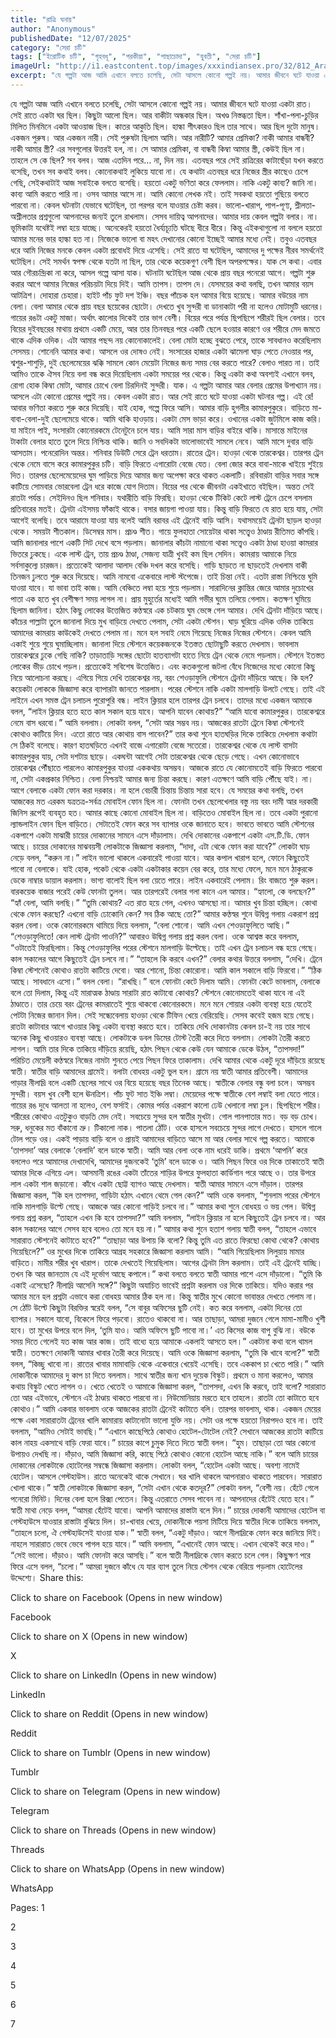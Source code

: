 ```yaml
---
title: "রাত্রি ঘনায়"
author: "Anonymous"
publishedDate: "12/07/2025"
category: "সেরা চটি"
tags: ["ইরোটিক চটি", "গৃহবধূ", "পরকীয়া", "পাছাচোদা", "যুবতী", "সেরা চটি"]
imageUrl: "http://i1.eastcontent.top/images/xxxindiansex.pro/32/812_Arab.jpg"
excerpt: "যে গল্পটা আজ আমি এখানে বলতে চলেছি, সেটা আসলে কোনো গল্পই নয়। আমার জীবনে ঘটে যাওয়া একটা রাত। সেই রাতে একটা ঘর ছিল। কিছুটা আলো ছিল। আর বাকীটা অন্ধকার ছিল। অখণ্ড নিস্তব্ধতা ছিল। শাঁখা-পলা-চুড়ির মিলিত ম..."
---
```


যে গল্পটা আজ আমি এখানে বলতে চলেছি, সেটা আসলে কোনো গল্পই নয়। আমার জীবনে ঘটে যাওয়া একটা রাত। সেই রাতে একটা ঘর ছিল। কিছুটা আলো ছিল। আর বাকীটা অন্ধকার ছিল। অখণ্ড নিস্তব্ধতা ছিল। শাঁখা-পলা-চুড়ির মিলিত মিনমিনে একটা আওয়াজ ছিল। কাতর আকুতি ছিল। হাল্কা শীৎকারও ছিল তার সাথে। আর ছিল দুটো মানুষ। একজন পুরুষ। আর একজন নারী। সেই পুরুষটা ছিলাম আমি। আর নারীটি? আমার প্রেমিকা? নাকী আমার বান্ধবী? নাকী আমার স্ত্রী? এর সবগুলোর উত্তরই হল, না। সে আমার প্রেমিকা, বা বান্ধবী কিম্বা আমার স্ত্রী, কেউই ছিল না। তাহলে সে কে ছিল? সব বলব। আজ এতদিন পরে… না, দিন নয়। এতবছর পরে সেই রাত্রিরের কাটাছেঁড়া যখন করতে বসেছি, তখন সব কথাই বলব। কোনোকথাই লুকিয়ে যাবো না। যে কথাটা এতবছর ধরে নিজের স্ত্রীর কাছেও চেপে গেছি, সেইকথাটাই আজ সবাইকে বলতে বসেছি। হয়তো একটু ভণিতা করে ফেললাম। নাকি একটু কাব্য? জানি না। কাব্য আমি করতে পারি না। ওসব আমার আসে না। আমি কোনো লেখক নই। তাই সবকথা হয়তো গুছিয়ে বলতে পারবো না। কেবল ঘটনাটা যেভাবে ঘটেছিল, তা পরপর বলে যাওয়ার চেষ্টা করব। ভালো-খারাপ, পাপ-পূণ্য, শ্লীলতা-অশ্লীলতার প্রশ্নগুলো আপনাদের জন্যই তুলে রাখলাম। সেসব দায়িত্ব আপনাদের। আমার দায় কেবল গল্পটা বলার।
না। ভূমিকাটা যথেষ্টই লম্বা হয়ে যাচ্ছে। অনেকেরই হয়তো ধৈর্য্যচ্যূতি ঘটছে ধীরে ধীরে। কিন্তু এইকথাগুলো না বললে হয়তো আমার মনের ভার হাল্কা হত না। নিজেকে ভালো বা মহৎ দেখানোর কোনো ইচ্ছেই আমার মধ্যে নেই। তবুও এতবছর ধরে আমি নিজের মনকে কেবল একটা প্রবোধই দিয়ে এসেছি। সেই রাতে যা ঘটেছিল, আমাদের দু পক্ষের নীরব সমর্থনেই ঘটেছিল। সেই সমর্থন স্বপক্ষ থেকে যতটা না ছিল, তার থেকে কয়েকগুণ বেশী ছিল অপরপক্ষের। যাক সে কথা। এবার আর গৌরচন্দ্রিকা না করে, আসল গল্পে আসা যাক। ঘটনাটা ঘটেছিল আজ থেকে প্রায় বছর পনেরো আগে। গল্পটা শুরু করার আগে আমার নিজের পরিচয়টা দিয়ে দিই। আমি তাপস। তাপস দে। যেসময়ের কথা বলছি, তখন আমার বয়স আটত্রিশ। দোহারা চেহারা। হাইট পাঁচ ফুট দশ ইঞ্চি। বছর পাঁচেক হল আমার বিয়ে হয়েছে। আমার বউয়ের নাম বেলা। বেলা আমার থেকে প্রায় বছর ছয়েকের ছোটো। দেখতে খুব সুন্দরী বা ডানাকাটা পরী না হলেও মোটামুটি ধরনের। গায়ের রঙটা একটু মাজা। অর্থাৎ কালোর দিকেই তার ভাগ বেশী। বিয়ের পরে পর্যন্ত ছিপছিপে শরীরই ছিল বেলার। তবে বিয়ের দুইবছরের মাথায় প্রথমে একটি মেয়ে, আর তার তিনবছর পরে একটি ছেলে হওয়ার কারণে ওর শরীরে মেদ জমতে থাকে এদিক ওদিক। এটা আমার পছন্দ নয় কোনোকালেই। বেলা মোটা হচ্ছে বুঝতে পেরে, তাকে সাবধানও করেছিলাম সেসময়। শোনেনি আমার কথা। আসলে ওর দোষও নেই। সংসারের হাজার একটা ঝামেলা ঘাড় পেতে নেওয়ার পর, শ্বশুর-শাশুড়ি, দুই ছেলেমেয়ের ঝক্কি সামলে কোন মেয়েটা নিজের জন্য সময় বের করতে পারে? বেলাও পারত না। তাই আমিও তাকে ঐসব নিয়ে বলা বন্ধ করে দিয়েছিলাম একটা সময়ের পর থেকে। কিন্তু একটা কথা অবশ্যই এখানে বলব, রোগা হোক কিম্বা মোটা, আমার চোখে বেলা চিরদিনই সুন্দরী। যাক। এ গল্পটা আমার আর বেলার প্রেমের উপাখ্যান নয়। আসলে এটা কোনো প্রেমের গল্পই নয়। কেবল একটা রাত। আর সেই রাতে ঘটে যাওয়া একটা ঘটনার গল্প। এই রে! আবার ভণিতা করতে শুরু করে দিয়েছি। যাই হোক, গল্পে ফিরে আসি। আমার বাড়ি হুগলীর কামারপুকুরে। বাড়িতে মা-বাবা-বেলা-দুই ছেলেমেয়ে থাকে। আমি থাকি হাওড়ায়। একটা মেস ভাড়া করে। ওখানের একটা জুটমিলে কাজ করি। যা মাইনে পাই, সংসারটা কোনোরকমে টেনেটুনে চলে যায়। আমি সারা মাস বাড়ির বাইরে থাকি। মাসান্তে মাইনের টাকাটা বেলার হাতে তুলে দিয়ে নিশ্চিন্ত থাকি। জানি ও সবদিকটা ভালোভাবেই সামলে নেবে। আমি মাসে দুবার বাড়ি আসতাম। পনেরোদিন অন্তর। শনিবার ডিউটি সেরে ট্রেন ধরতাম। রাতের ট্রেন। হাওড়া থেকে তারকেশ্বর। তারপর ট্রেন থেকে নেমে বাসে করে কামারপুকুর চটি। বাড়ি ফিরতে এগারোটা বেজে যেত। বেলা জোর করে বাবা-মাকে খাইয়ে শুইয়ে দিত। তারপর ছেলেমেয়েদের ঘুম পাড়িয়ে দিয়ে আমার জন্য অপেক্ষা করে থাকত একলাটি। রবিবারটা বাড়ির সবার সঙ্গে কাটিয়ে সোমবার ভোরবেলা ট্রেন ধরে কাজে যোগ দিতাম।
বিয়ের পর থেকে জীবনটা একইখাতে বইছিল। অন্তত সেই রাতটা পর্যন্ত। সেইদিনও ছিল শনিবার। যথারীতি বাড়ি ফিরছি। হাওড়া থেকে টিকিট কেটে লাস্ট ট্রেনে চেপে বসলাম প্রতিবারের মতই। ট্রেনটা এইসময় ফাঁকাই থাকে। বসার জায়গা পাওয়া যায়। কিন্তু বাড়ি ফিরতে যে রাত হয়ে যায়, সেটা আগেই বলেছি। তবে আরামে যাওয়া যায় বলেই আমি বরাবর এই ট্রেনেই বাড়ি আসি। যথাসময়েই ট্রেনটা ছাড়ল হাওড়া থেকে। সময়টা শীতকাল। ডিসেম্বর মাস। প্রচণ্ড শীত। গায়ে ফুলহাতা সোয়েটার থাকা সত্ত্বেও ঠাণ্ডায় রীতিমত কাঁপছি। আমি জানালার পাশে একটি সিট দেখে বসে পড়লাম। জানালার কাঁচটা নামানো থাকা সত্ত্বেও একটা ঠাণ্ডা হাওয়া কামরার ভিতরে ঢুকছে। একে লাস্ট ট্রেন, তায় প্রচণ্ড ঠাণ্ডা, সেজন্য যাত্রী খুবই কম ছিল সেদিন। কামরায় আমাকে নিয়ে সর্বসাকুল্যে চারজন। প্রত্যেকেই আলাদা আলাদ বেঞ্চি দখল করে বসেছি। গাড়ি ছাড়তে না ছাড়তেই দেখলাম বাকী তিনজন ঢুলতে শুরু করে দিয়েছে। আমি নামবো একেবারে লাস্ট স্টপেজে। তাই চিন্তা নেই। এতটা রাস্তা নিশ্চিন্তে ঘুমি যাওয়া যাবে। যা ভাবা তাই কাজ। আমি বেঞ্চিতে লম্বা হয়ে শুয়ে পড়লাম। সারাদিনের ক্লান্তির জেরে আমার দুচোখের পাতা এক হতে খুব বেশীক্ষণ সময় লাগল না। প্রায় মুহুর্তের মধ্যেই আমি গভীর ঘুমে তলিয়ে গেলাম। কতক্ষণ ঘুমিয়ে ছিলাম জানিনা। হঠাৎ কিছু লোকের উত্তেজিত কণ্ঠস্বরে এক চটকায় ঘুম ভেঙ্গে গেল আমার। দেখি ট্রেনটা দাঁড়িয়ে আছে। কাঁচের পাল্লাটা তুলে জানালা দিয়ে মুখ বাড়িয়ে দেখতে পেলাম, সেটা একটা স্টেশন। ঘাড় ঘুরিয়ে এদিক ওদিক তাকিয়ে আমাদের কামরায় কাউকেই দেখতে পেলাম না। মনে হল সবাই নেমে গিয়েছে নিজের নিজের স্টেশনে। কেবল আমি একাই শুয়ে শুয়ে ঘুমাচ্ছিলাম। জানালা দিয়ে স্টেশনে কয়েকজনকে ইতস্তত ছোটাছুটি করতে দেখলাম। ভাবলাম তারকেশ্বরে ঢুকে গেছি নাকি? তাড়াতাড়ি সঙ্গের ছোটো হাতব্যাগটা হাতে নিয়ে ট্রেন থেকে নেমে পড়লাম। স্টেশনে ইতস্তত লোকের ভীড় চোখে পড়ল। প্রত্যেকেই সবিশেষ উত্তেজিত। এবং কতকগুলো জটলা বেঁধে নিজেদের মধ্যে কোনো কিছু নিয়ে আলোচনা করছে। এগিয়ে গিয়ে দেখি তারকেশ্বর নয়, বরং শেওড়াফুলি স্টেশনে ট্রেনটা দাঁড়িয়ে আছে। কি হল? কয়েকটা লোককে জিজ্ঞাসা করে ব্যাপারটা জানতে পারলাম। পরের স্টেশনে নাকি একটা মালগাড়ি উলটে গেছে। তাই এই লাইনে এখন সমস্ত ট্রেন চলাচল পুরোপুরি বন্ধ। লাইন ক্লিয়ার হলে তারপর ট্রেন চলবে। তাদের মধ্যে একজন আমাকে বলল, “লাইন ক্লিয়ার হতে হতে কাল সকাল হয়ে যাবে। আপনি যাবেন কোথায়?”
“আমি যাবো কামারপুকুর। তারকেশ্বরে নেমে বাস ধরবো।” আমি বললাম। লোকটা বলল, “সেটা আর সম্ভব নয়। আজকের রাতটা ট্রেনে কিম্বা স্টেশনেই কোথাও কাটিয়ে দিন। এতো রাতে আর কোথায় বাস পাবেন?” তার কথা শুনে হাতঘড়ির দিকে তাকিয়ে দেখলাম কথাটা সে ঠিকই বলেছে। কারণ হাতঘড়িতে এখনই বাজে এগারোটা বেজে সতেরো। তারকেশ্বর থেকে যে লাস্ট বাসটা কামারপুকুর যায়, সেটা দশটায় ছাড়ে। একঘন্টা আগেই সেটা তারকেশ্বর থেকে ছেড়ে গেছে। এখন কোনোভাবে তারকেশ্বর পৌঁছাতে পারলেও কামারপুকুর যাওয়া এককথায় অসম্ভব। আজকে রাতে যে কোনোমতেই বাড়ি ফিরতে পারবো না, সেটা একপ্রকার নিশ্চিত। বেলা নিশ্চয়ই আমার জন্য চিন্তা করছে। কারণ এতক্ষণে আমি বাড়ি পৌঁছে যাই। না। আগে বেলাকে একটা ফোন করা দরকার। না হলে বেচারী চিন্তায় চিন্তায় সারা হবে। যে সময়ের কথা বলছি, তখন আজকের মত এরকম যত্রতত্র-সর্বত্র মোবাইল ফোন ছিল না। ফোনটা তখন ছেলেখেলার বস্তু নয় বরং দামী আর দরকারী জিনিস রূপেই ব্যবহৃত হত। আমার কাছে কোনো মোবাইল ছিল না। বাড়িতেও মোবাইল ছিল না। তবে একটা পুরানো ল্যান্ডলাইন ফোন ছিল বাড়িতে। সেটাতেই ফোন করে সব ব্যাপার ওকে জানাতে হবে। ভাবতে ভাবতে আমি স্টেশনের একপাশে একটা মাঝারী চায়ের দোকানের সামনে এসে দাঁড়ালাম। দেখি দোকানের একপাশে একটা এস.টি.ডি. ফোন আছে। চায়ের দোকানের মাঝবয়সী লোকটাকে জিজ্ঞাসা করলাম, “দাদা, এটা থেকে ফোন করা যাবে?” লোকটা ঘাড় নেড়ে বলল, “করুন না।” লাইন ভালো থাকলে একবারেই পাওয়া যাবে। আর কপাল খারাপ হলে, ফোনে কিছুতেই পাবো না বেলাকে। যাই হোক, পকেট থেকে একটা একটাকার কয়েন বের করে, তার মধ্যে ফেলে, মনে মনে ঠাকুরকে ডেকে নাম্বার ডায়াল করলাম। ভাগ্য বালোই ছিল বলা য়েতে পারে। লাইন একবারেই পেলাম। রিং বাজতে শুরু করল। বারকয়েক বাজার পরেই কেউ ফোনটা তুলল। আর তারপরেই বেলার গলা কানে এল আমার। “হ্যালো, কে বলছেন?”
“হ্যাঁ বেলা, আমি বলছি।”
“তুমি কোথায়? এত রাত হয়ে গেল, এখনও আসছো না। আমার খুব চিন্তা হচ্ছিল। কোথা থেকে ফোন করছো? এখনো বাড়ি ঢোকোনি কেন? সব ঠিক আছে তো?” আমার কণ্ঠস্বর শুনে উদ্বিগ্ন গলায় একরাশ প্রশ্ন করল বেলা। ওকে কোনোরকমে থামিয়ে দিয়ে বললাম, “বেলা শোনো। আমি এখন শেওড়াফুলিতে আছি।”
“শেওড়াফুলিতে! কেন লাস্ট ট্রেনটা পাওনি?” আবারও উদ্বিগ্ন গলায় প্রশ্ন করল বেলা। ওকে আশ্বস্ত করে বললাম, “ওটাতেই ফিরছিলাম। কিন্তু শেওড়াফুলির পরের স্টেশনে মালগাড়ি উল্টেছে। তাই এখন ট্রেন চলাচল বন্ধ হয়ে গেছে। কাল সকালের আগে কিছুতেই ট্রেন চলবে না।”
“তাহলে কি করবে এখন?” বেলার কথার উত্তরে বললাম, “দেখি। ট্রেনে কিম্বা স্টেশনেই কোথাও রাতটা কাটিয়ে দেবো। আর শোনো, চিন্তা কোরোনা। আমি কাল সকালে বাড়ি ফিরবো।”
“ঠিক আছে। সাবধানে এসো।” বলল বেলা।
“রাখছি।” বলে ফোনটা কেটে দিলাম আমি। ফোনটা কেটে ভাবলাম, বেলাকে বলে তো দিলাম, কিন্তু এই মারাত্মক ঠাণ্ডায় সারাটা রাত কাটাবো কোথায়? স্টেশনে কোনোমতেই থাকা যাবে না এই ঠাণ্ডাতে। তার চেয়ে বরং ট্রেনের কামরাতেই শুয়ে থাকবো কোনোরকমে। মনে মনে শোয়ার একটা ব্যবস্থা হয়ে যেতেই পেটটা নিজের জানান দিল। সেই সন্ধ্যেবেলায় হাওড়া থেকে টিফিন খেয়ে বেরিয়েছি। সেসব কবেই হজম হয়ে গেছে। রাতটা কাটাবার আগে খাওয়ার কিছু একটা ব্যবস্থা করতে হবে। তাকিয়ে দেখি দোকানটায় কেবল চা-ই নয় তার সাথে অনেক কিছু খাওয়ারও ব্যবস্থা আছে। লোকটাকে ডবল ডিমের টোস্ট তৈরী করে দিতে বললাম। লোকটা তৈরী করতে লাগল। আমি তার দিকে তাকিয়ে দাঁড়িয়ে রয়েছি, হঠাৎ পিছন থেকে কেউ যেন আমাকে ডেকে উঠল, “তাপসদা!” পরিচিত মেয়েলী কণ্ঠস্বরে নিজের নামটা শুনতে পেয়ে পিছন ফিরে তাকালাম। দেখি আমার থেকে একটু দূরে দাঁড়িয়ে রয়েছে স্বাতী। স্বাতীর বাড়ি আমাদের গ্রামেই। বলাটা বোধহয় একটু ভুল হল। গ্রামে নয় স্বাতী আমার প্রতিবেশী। আমাদের পাড়ার নীলাদ্রি বলে একটি ছেলের সাথে ওর বিয়ে হয়েছে বছর তিনেক আছে। স্বাতীকে বেলার বন্ধু বলা চলে। অসম্ভব সুন্দরী। বয়স খুব বেশী হলে ঊনত্রিশ। পাঁচ ফুট সাত ইঞ্চি লম্বা। মেয়েদের পক্ষে স্বাতীকে বেশ লম্বাই বলা যেতে পারে। গায়ের রঙ দুধে আলতা না হলেও, বেশ ফর্সাই। কোমর পর্যন্ত একরাশ কালো ঢেউ খেলানো লম্বা চুল। ছিপছিপে শরীর। শরীরের কোথাও এতটুকুও বাড়তি মেদ নেই। সবচেয়ে সুন্দর হল স্বাতীর মুখটা। গোল পানপাতার মত। বড় বড় চোখ। সরু, ধনুকের মত বাঁকানো ভ্রু। টিকালো নাক। পাতলা ঠোঁট। ওকে হাসলে সবচেয়ে সুন্দর লাগে দেখতে। হাসলে গালে টোল পড়ে ওর। একই পাড়ায় বাড়ি বলে ও প্রায়ই আমাদের বাড়িতে আসে মা আর বেলার সাথে গল্প করতে। আমাকে ‘তাপসদা’ আর বেলাকে ‘বেলাদি’ বলে ডাকে স্বাতী। আমি আর বেলা ওকে নাম ধরেই ডাকি। প্রথমে ‘আপনি’ করে বললেও পরে আমাদের দেখাদেখি, আমাদের দুজনকেই ‘তুমি’ বলে ডাকে ও। আমি পিছন ফিরে ওর দিকে তাকাতেই স্বাতী আমার দিকে এগিয়ে এল। আসমানী রঙের একটা তাঁতের শাড়ির উপরে ফুলহাতা কার্ডিগান পরে আছে ও। তার উপরে লাল একটা শাল জড়ানো। কাঁধে একটা ছোট্ট ব্যাগও আছে দেখলাম। স্বাতী আমার সামনে এসে দাঁড়াল। তারপর জিজ্ঞাসা করল, “কি হল তাপসদা, গাড়িটা হঠাৎ এখানে থেমে গেল কেন?” আমি ওকে বললাম, “শুনলাম পরের স্টেশনে নাকি মালগাড়ি উল্টে গেছে। আজকে আর কোনো গাড়িই চলবে না।” আমার কথা শুনে বোধহয় ও ভয় পেল। উদ্বিগ্ন গলায় প্রশ্ন করল, “তাহলে এখন কি হবে তাপসদা?” আমি বললাম, “লাইন ক্লিয়ার না হলে কিছুতেই ট্রেন চলবে না। আর কাল সকালের আগে সেসব হবে বলেও তো মনে হয় না।” আমার কথা শুনে হতাশ গলায় স্বাতী বলল, “তাহলে এভাবে সারারাত স্টেশনেই কাটাতে হবে?”
“তাছাড়া আর উপায় কি বলো? কিন্তু তুমি এত রাতে ফিরছো কোথা থেকে? কোথায় গিয়েছিলে?” ওর মুখের দিকে তাকিয়ে আগ্রহ সহকারে জিজ্ঞাসা করলাম আমি।
“আমি গিয়েছিলাম লিলুয়ায় মামার বাড়িতে। মামীর শরীর খুব খারাপ। তাকে দেখতেই গিয়েছিলাম। আগের ট্রেনটা মিস করলাম। তাই এই ট্রেনেই যাচ্ছি। তখন কি আর জানতাম যে এই দূর্ভোগ আছে কপালে।” কথা বলতে বলতে স্বাতী আমার পাশে এসে দাঁড়ালো।
“তুমি কি একাই এসেছো? নীলাদ্রি আসেনি সঙ্গে?” কিছুটা অযাচিত ভাবেই প্রশ্নটা করলাম ওর দিকে তাকিয়ে। যদিও করার পর আমার মনে হল প্রশ্নটা এভাবে করা বোধহয় আমার ঠিক হল না। কিন্তু স্বাতীর মুখে কোনো ভাবান্তর দেখতে পেলাম না। সে ঠোঁট উল্টে কিছুটা বিরক্তির স্বরেই বলল, “সে বাবুর অফিসের ছুটি নেই। কত করে বললাম, একটা দিনের তো ব্যাপার। সকালে যাবো, বিকেলে ফিরে পড়বো। রাতেও থাকবো না। আর তাছাড়া, আমরা দুজনে গেলে মামা-মামীও খুশী হবে। তা মুখের উপরে বলে দিল, ‘তুমি যাও। আমি অফিসে ছুটি পাবো না।’ এত কিসের কাজ বাপু বুঝি না। বউকে সময় দিতে গেলেই যত কাজ আর কাজ। তাই বাধ্যে হয়ে আমাকে একলাই আসতে হল।” একটানা কথা বলে থামল স্বাতী। ততক্ষণে দোকানী আমার খাবার তৈরী করে দিয়েছে। আমি ওকে জিজ্ঞাসা করলাম, “তুমি কি খাবে বলো?” স্বাতী বলল, “কিচ্ছু খাবো না। রাতের খাবার মামাবাড়ি থেকে একেবারে খেয়েই এসেছি। তবে এককাপ চা খেতে পারি।” আমি দোকানীকে আমাদের দু কাপ চা দিতে বললাম। সাথে স্বাতীর জন্য খান দুয়েক বিস্কুট। প্রথমে ও মানা করলেও, আমার কথায় বিস্কুট খেতে লাগল ও। খেতে খেতেই ও আমাকে জিজ্ঞাসা করল, “তাপসদা, এখন কি করবে, তাই বলো? সারারাত তো আর এইভাবে, স্টেশনে এই ঠাণ্ডায় থাকতে পারবো না। নিউমোনিয়ায় মরতে হবে তাহলে। রাতটা তো কাটাতে হবে কোথাও।” আমি একবার ভাবলাম ওকে আজকের রাতটা ট্রেনেই কাটাতে বলি। তারপর ভাবলাম, থাক। একজন মেয়ের পক্ষে একা সারারাতটা ট্রেনের খালি কামারায় কাটানোটা ভালো যুক্তি নয়। সেটা ওর পক্ষে হয়তো নিরাপদও হবে না। তাই বললাম, “আমিও সেটাই ভাবছি।”
“এখানে কাছেপিঠে কোথাও হোটেল-টোটেল নেই? সেখানে আজকের রাতটা কাটিয়ে কাল নাহয় একসাথে বাড়ি ফেরা যাবে।” চায়ের কাপে চুমুক দিতে দিতে স্বাতী বলল।
“হুম। তাছাড়া তো আর কোনো উপায়ও দেখছি না। দাঁড়াও, আমি জিজ্ঞাসা করি, কাছে পিঠে কোথাও কোনো হোটেল আছে নাকি।” বলে আমি চায়ের দোকানের লোকটাকে হোটেলের সম্বন্ধে জিজ্ঞাসা করলাম। লোকটা বলল, “হোটেল একটা আছে। অবশ্য নামেই হোটেল। আসলে গেস্টহাউস। রাতে অনেকেই থাকে সেখানে। ঘর খালি থাকলে আপনারাও থাকতে পারবেন। সারারাত খোলা থাকে।” স্বাতী লোকটাকে জিজ্ঞাসা করল, “সেটা এখান থেকে কতদূর?” লোকটা বলল, “বেশী নয়। হেঁটে গেলে পনেরো মিনিট। দিনের বেলা হলে রিক্সা পেতেন। কিন্তু এতরাতে সেসব পাবেন না। আপনাদের হেঁটেই যেতে হবে।” স্বাতী মাথা নেড়ে বলল, “আমরা হেঁটেই যাবো। আপনি আমাদের রাস্তাটা বলে দিন।” চায়ের দোকানী আমাদের হোটেল বা গেস্টহাউসে যাওয়ার রাস্তাটা বুঝিয়ে দিল। চা-খাবার খেয়ে, দোকানীকে পয়সা মিটিয়ে দিয়ে স্বাতীর দিকে তাকিয়ে বললাম, “তাহলে চলো, ঐ গেস্টহাউসেই যাওয়া যাক।” স্বাতী বলল, “একটু দাঁড়াও। আগে নীলাদ্রিকে ফোন করে জানিয়ে দিই। নাহলে সারারাত ভেবে ভেবে পাগল হয়ে যাবে।” আমি বললাম, “এখানেই ফোন আছে। এখান থেকেই করে দাও।”
“সেই ভালো। দাঁড়াও। আমি ফোনটা করে আসছি।” বলে স্বাতী নীলাদ্রিকে ফোন করতে চলে গেল। কিছুক্ষণ পরে ফিরে এসে বলল, “চলো।” আমরা দুজনে কাঁধে যে যার ব্যাগ তুলে নিয়ে স্টেশন থেকে বেরিয়ে পড়লাম হোটেলের উদ্দেশ্যে।
Share this:


Click to share on Facebook (Opens in new window)


Facebook




Click to share on X (Opens in new window)


X




Click to share on LinkedIn (Opens in new window)


LinkedIn




Click to share on Reddit (Opens in new window)


Reddit




Click to share on Tumblr (Opens in new window)


Tumblr




Click to share on Telegram (Opens in new window)


Telegram




Click to share on Threads (Opens in new window)


Threads




Click to share on WhatsApp (Opens in new window)


WhatsApp


Pages: 
1
 
2
 
3
 
4
 
5
 
6
 
7
